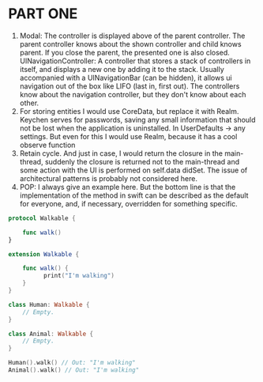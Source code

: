 # PART ONE
1. Modal: The controller is displayed above of the parent controller. The parent controller knows about the shown controller and child knows parent. If you close the parent, the presented one is also closed. UINavigationController: A controller that stores a stack of controllers in itself, and displays a new one by adding it to the stack. Usually accompanied with a UINavigationBar (can be hidden), it allows ui navigation out of the box like LIFO (last in, first out). The controllers know about the navigation controller, but they don't know about each other.
2. For storing entities I would use CoreData, but replace it with Realm. Keychen serves for passwords, saving any small information that should not be lost when the application is uninstalled. In UserDefaults -> any settings. But even for this I would use Realm, because it has a cool observe function
3. Retain cycle. And just in case, I would return the closure in the main-thread, suddenly the closure is returned not to the main-thread and some action with the UI is performed on self.data didSet. The issue of architectural patterns is probably not considered here.
4. POP: I always give an example here. But the bottom line is that the implementation of the method in swift can be described as the default for everyone, and, if necessary, overridden for something specific.
```swift
protocol Walkable {

    func walk()
}

extension Walkable {

    func walk() {
          print("I'm walking")
    }
}

class Human: Walkable {
    // Empty.
}

class Animal: Walkable {
    // Empty.
}

Human().walk() // Out: "I'm walking"
Animal().walk() // Out: "I'm walking"
```
